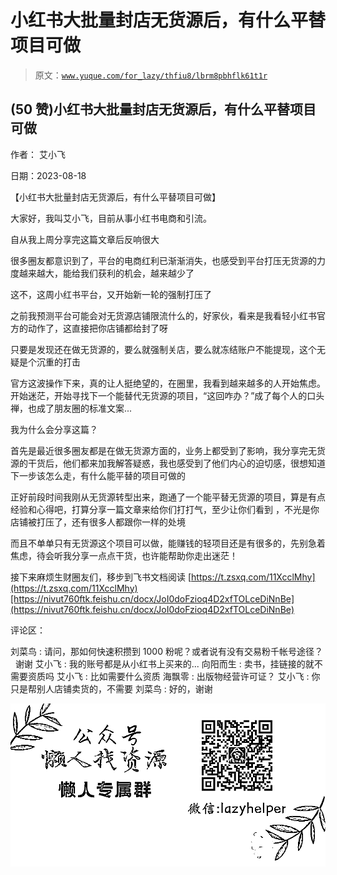 # 小红书大批量封店无货源后，有什么平替项目可做

> 原文：[`www.yuque.com/for_lazy/thfiu8/lbrm8pbhflk61t1r`](https://www.yuque.com/for_lazy/thfiu8/lbrm8pbhflk61t1r)



## (50 赞)小红书大批量封店无货源后，有什么平替项目可做 

作者： 艾小飞 

日期：2023-08-18 

【小红书大批量封店无货源后，有什么平替项目可做】 

大家好，我叫艾小飞，目前从事小红书电商和引流。 

自从我上周分享完这篇文章后反响很大 

很多圈友都意识到了，平台的电商红利已渐渐消失，也感受到平台打压无货源的力度越来越大，能给我们获利的机会，越来越少了 

这不，这周小红书平台，又开始新一轮的强制打压了 

之前我预测平台可能会对无货源店铺限流什么的，好家伙，看来是我看轻小红书官方的动作了，这直接把你店铺都给封了呀 

只要是发现还在做无货源的，要么就强制关店，要么就冻结账户不能提现，这个无疑是个沉重的打击 

官方这波操作下来，真的让人挺绝望的，在圈里，我看到越来越多的人开始焦虑。开始迷茫，开始寻找下一个能替代无货源的项目，“这回咋办？”成了每个人的口头禅，也成了朋友圈的标准文案... 

我为什么会分享这篇？ 

首先是最近很多圈友都是在做无货源方面的，业务上都受到了影响，我分享完无货源的干货后，他们都来加我解答疑惑，我也感受到了他们内心的迫切感，很想知道下一步该怎么走，有什么能平替的项目可做的 

正好前段时间我刚从无货源转型出来，跑通了一个能平替无货源的项目，算是有点经验和心得吧，打算分享一篇文章来给你们打打气，至少让你们看到 ，不光是你店铺被打压了，还有很多人都跟你一样的处境 

而且不单单只有无货源这个项目可以做，能赚钱的轻项目还是有很多的，先别急着焦虑，待会听我分享一点点干货，也许能帮助你走出迷茫！ 

接下来麻烦生财圈友们，移步到飞书文档阅读 [https://t.zsxq.com/11XcclMhy](https://t.zsxq.com/11XcclMhy)[https://nivut760ftk.feishu.cn/docx/JoI0doFzioq4D2xfTOLceDiNnBe](https://nivut760ftk.feishu.cn/docx/JoI0doFzioq4D2xfTOLceDiNnBe) 

评论区： 

刘菜鸟 : 请问，那如何快速积攒到 1000 粉呢？或者说有没有交易粉千帐号途径？   谢谢 艾小飞 : 我的账号都是从小红书上买来的... 向阳而生 : 卖书，挂链接的就不需要资质吗 艾小飞 : 比如需要什么资质 海飘零 : 出版物经营许可证？ 艾小飞 : 你只是帮别人店铺卖货的，不需要 刘菜鸟 : 好的，谢谢 

![](img/894d30a529e7c37bcd3392323c99941c.png) 